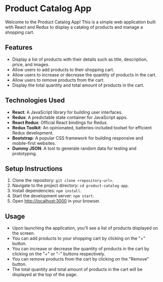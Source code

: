 # Product Catalog App

Welcome to the Product Catalog App! This is a simple web application built with React and Redux to display a catalog of products and manage a shopping cart.

## Features

- Display a list of products with their details such as title, description, price, and images.
- Allow users to add products to their shopping cart.
- Allow users to increase or decrease the quantity of products in the cart.
- Allow users to remove products from the cart.
- Display the total quantity and total amount of products in the cart.

## Technologies Used

- **React**: A JavaScript library for building user interfaces.
- **Redux**: A predictable state container for JavaScript apps.
- **React Redux**: Official React bindings for Redux.
- **Redux Toolkit**: An opinionated, batteries-included toolset for efficient Redux development.
- **Bootstrap**: A popular CSS framework for building responsive and mobile-first websites.
- **Dummy JSON**: A tool to generate random data for testing and prototyping.

## Setup Instructions

1. Clone the repository: `git clone <repository-url>`.
2. Navigate to the project directory: `cd product-catalog-app`.
3. Install dependencies: `npm install`.
4. Start the development server: `npm start`.
5. Open [http://localhost:3000](http://localhost:3000) in your browser.

## Usage

- Upon launching the application, you'll see a list of products displayed on the screen.
- You can add products to your shopping cart by clicking on the "+" button.
- You can increase or decrease the quantity of products in the cart by clicking on the "+" or "-" buttons respectively.
- You can remove products from the cart by clicking on the "Remove" button.
- The total quantity and total amount of products in the cart will be displayed at the top of the page.
